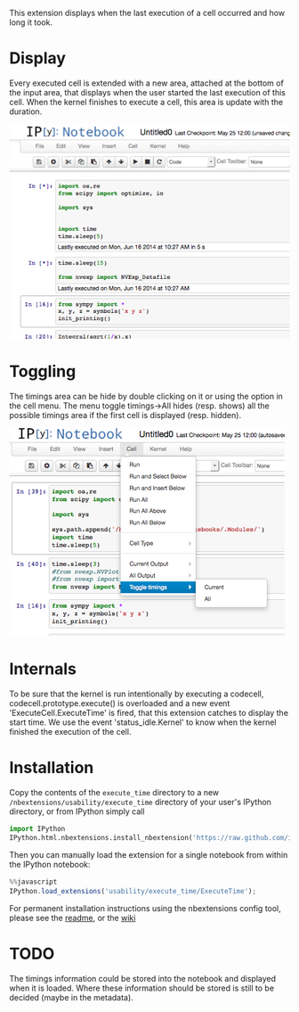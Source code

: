 This extension displays when the last execution of a cell occurred and how long it took. 


Display
=======

Every executed cell is extended with a new area, attached at the bottom of the input area, that displays when the user started the last execution of this cell. When the kernel finishes to execute a cell, this area is update with the duration. 

![](execution-timings-box.png)


Toggling
========

The timings area can be hide by double clicking on it or using the option in the cell menu. The menu toggle timings->All hides (resp. shows) all the possible timings area if the first cell is displayed (resp. hidden).

![](execution-timings-menu.png)


Internals
=========

To be sure that the kernel is run intentionally by executing a codecell, codecell.prototype.execute() is overloaded and a new event 'ExecuteCell.ExecuteTime' is fired, that this extension catches to display the start time. We use the event 'status_idle.Kernel' to know when the kernel finished the execution of the cell. 


Installation
============

Copy the contents of the `execute_time` directory to a new `/nbextensions/usability/execute_time` directory of your user's IPython directory, or from IPython simply call

```python
import IPython
IPython.html.nbextensions.install_nbextension('https://raw.github.com/ipython-contrib/IPython-notebook-extensions/master/nbextensions/usability/execute_time/ExecuteTime.js')
```

Then you can manually load the extension for a single notebook from within the IPython notebook:

```javascript
%%javascript
IPython.load_extensions('usability/execute_time/ExecuteTime');
```

For permanent installation instructions using the nbextensions config tool, please see the
[readme](../../config/readme.md),
or the [wiki](https://github.com/ipython-contrib/IPython-notebook-extensions/wiki)


TODO
====

The timings information could be stored into the notebook and displayed when it is loaded. Where these information should be stored is still to be decided (maybe in the metadata).
